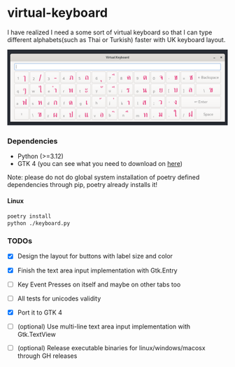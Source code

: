 # virtual-keyboard

I have realized I need a some sort of virtual keyboard so that I can type different alphabets(such as Thai or Turkish) faster with UK keyboard layout.

![screenshot](./screenshot.png)

### Dependencies

- Python (>=3.12)
- GTK 4 (you can see what you need to download on [here](https://gnome.pages.gitlab.gnome.org/pygobject/getting_started.html))

Note: please do not do global system installation of poetry defined dependencies through pip, poetry already installs it!

#### Linux

```shell
poetry install
python ./keyboard.py
```

### TODOs

- [X] Design the layout for buttons with label size and color
- [X] Finish the text area input implementation with Gtk.Entry
- [ ] Key Event Presses on itself and maybe on other tabs too
- [ ] All tests for unicodes validity
- [X] Port it to GTK 4
- [ ] (optional) Use multi-line text area input implementation with Gtk.TextView
- [ ] (optional) Release executable binaries for linux/windows/macosx through GH releases

